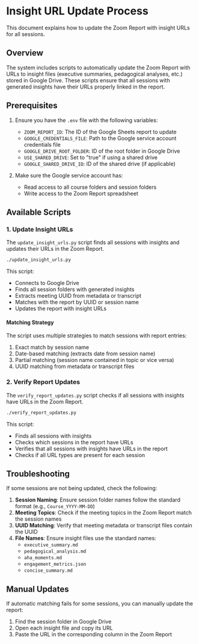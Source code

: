 # Insight URL Update Process

This document explains how to update the Zoom Report with insight URLs for all sessions.

## Overview

The system includes scripts to automatically update the Zoom Report with URLs to insight files (executive summaries, pedagogical analyses, etc.) stored in Google Drive. These scripts ensure that all sessions with generated insights have their URLs properly linked in the report.

## Prerequisites

1. Ensure you have the `.env` file with the following variables:
   - `ZOOM_REPORT_ID`: The ID of the Google Sheets report to update
   - `GOOGLE_CREDENTIALS_FILE`: Path to the Google service account credentials file
   - `GOOGLE_DRIVE_ROOT_FOLDER`: ID of the root folder in Google Drive
   - `USE_SHARED_DRIVE`: Set to "true" if using a shared drive
   - `GOOGLE_SHARED_DRIVE_ID`: ID of the shared drive (if applicable)

2. Make sure the Google service account has:
   - Read access to all course folders and session folders
   - Write access to the Zoom Report spreadsheet

## Available Scripts

### 1. Update Insight URLs

The `update_insight_urls.py` script finds all sessions with insights and updates their URLs in the Zoom Report.

```bash
./update_insight_urls.py
```

This script:
- Connects to Google Drive
- Finds all session folders with generated insights
- Extracts meeting UUID from metadata or transcript
- Matches with the report by UUID or session name
- Updates the report with insight URLs

#### Matching Strategy

The script uses multiple strategies to match sessions with report entries:
1. Exact match by session name
2. Date-based matching (extracts date from session name)
3. Partial matching (session name contained in topic or vice versa)
4. UUID matching from metadata or transcript files

### 2. Verify Report Updates

The `verify_report_updates.py` script checks if all sessions with insights have URLs in the Zoom Report.

```bash
./verify_report_updates.py
```

This script:
- Finds all sessions with insights
- Checks which sessions in the report have URLs
- Verifies that all sessions with insights have URLs in the report
- Checks if all URL types are present for each session

## Troubleshooting

If some sessions are not being updated, check the following:

1. **Session Naming**: Ensure session folder names follow the standard format (e.g., `Course_YYYY-MM-DD`)
2. **Meeting Topics**: Check if the meeting topics in the Zoom Report match the session names
3. **UUID Matching**: Verify that meeting metadata or transcript files contain the UUID
4. **File Names**: Ensure insight files use the standard names:
   - `executive_summary.md`
   - `pedagogical_analysis.md`
   - `aha_moments.md`
   - `engagement_metrics.json`
   - `concise_summary.md`

## Manual Updates

If automatic matching fails for some sessions, you can manually update the report:

1. Find the session folder in Google Drive
2. Open each insight file and copy its URL
3. Paste the URL in the corresponding column in the Zoom Report 